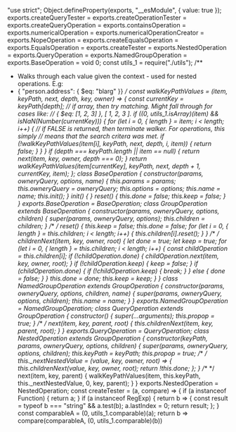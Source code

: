 "use strict";
Object.defineProperty(exports, "__esModule", { value: true });
exports.createQueryTester = exports.createOperationTester = exports.createQueryOperation = exports.containsOperation = exports.numericalOperation = exports.numericalOperationCreator = exports.NopeOperation = exports.createEqualsOperation = exports.EqualsOperation = exports.createTester = exports.NestedOperation = exports.QueryOperation = exports.NamedGroupOperation = exports.BaseOperation = void 0;
const utils_1 = require("./utils");
/**
 * Walks through each value given the context - used for nested operations. E.g:
 * { "person.address": { $eq: "blarg" }}
 */
const walkKeyPathValues = (item, keyPath, next, depth, key, owner) => {
    const currentKey = keyPath[depth];
    // if array, then try matching. Might fall through for cases like:
    // { $eq: [1, 2, 3] }, [ 1, 2, 3 ].
    if ((0, utils_1.isArray)(item) && isNaN(Number(currentKey))) {
        for (let i = 0, { length } = item; i < length; i++) {
            // if FALSE is returned, then terminate walker. For operations, this simply
            // means that the search critera was met.
            if (!walkKeyPathValues(item[i], keyPath, next, depth, i, item)) {
                return false;
            }
        }
    }
    if (depth === keyPath.length || item == null) {
        return next(item, key, owner, depth === 0);
    }
    return walkKeyPathValues(item[currentKey], keyPath, next, depth + 1, currentKey, item);
};
class BaseOperation {
    constructor(params, owneryQuery, options, name) {
        this.params = params;
        this.owneryQuery = owneryQuery;
        this.options = options;
        this.name = name;
        this.init();
    }
    init() { }
    reset() {
        this.done = false;
        this.keep = false;
    }
}
exports.BaseOperation = BaseOperation;
class GroupOperation extends BaseOperation {
    constructor(params, owneryQuery, options, children) {
        super(params, owneryQuery, options);
        this.children = children;
    }
    /**
     */
    reset() {
        this.keep = false;
        this.done = false;
        for (let i = 0, { length } = this.children; i < length; i++) {
            this.children[i].reset();
        }
    }
    /**
     */
    childrenNext(item, key, owner, root) {
        let done = true;
        let keep = true;
        for (let i = 0, { length } = this.children; i < length; i++) {
            const childOperation = this.children[i];
            if (!childOperation.done) {
                childOperation.next(item, key, owner, root);
            }
            if (!childOperation.keep) {
                keep = false;
            }
            if (childOperation.done) {
                if (!childOperation.keep) {
                    break;
                }
            }
            else {
                done = false;
            }
        }
        this.done = done;
        this.keep = keep;
    }
}
class NamedGroupOperation extends GroupOperation {
    constructor(params, owneryQuery, options, children, name) {
        super(params, owneryQuery, options, children);
        this.name = name;
    }
}
exports.NamedGroupOperation = NamedGroupOperation;
class QueryOperation extends GroupOperation {
    constructor() {
        super(...arguments);
        this.propop = true;
    }
    /**
     */
    next(item, key, parent, root) {
        this.childrenNext(item, key, parent, root);
    }
}
exports.QueryOperation = QueryOperation;
class NestedOperation extends GroupOperation {
    constructor(keyPath, params, owneryQuery, options, children) {
        super(params, owneryQuery, options, children);
        this.keyPath = keyPath;
        this.propop = true;
        /**
         */
        this._nextNestedValue = (value, key, owner, root) => {
            this.childrenNext(value, key, owner, root);
            return !this.done;
        };
    }
    /**
     */
    next(item, key, parent) {
        walkKeyPathValues(item, this.keyPath, this._nextNestedValue, 0, key, parent);
    }
}
exports.NestedOperation = NestedOperation;
const createTester = (a, compare) => {
    if (a instanceof Function) {
        return a;
    }
    if (a instanceof RegExp) {
        return b => {
            const result = typeof b === "string" && a.test(b);
            a.lastIndex = 0;
            return result;
        };
    }
    const comparableA = (0, utils_1.comparable)(a);
    return b => compare(comparableA, (0, utils_1.comparable)(b))